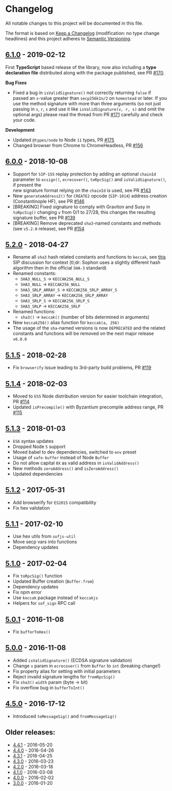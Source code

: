 # Changelog

All notable changes to this project will be documented in this file.

The format is based on [Keep a Changelog](http://keepachangelog.com/en/1.0.0/)
(modification: no type change headlines) and this project adheres to
[Semantic Versioning](http://semver.org/spec/v2.0.0.html).

## [6.1.0] - 2019-02-12

First **TypeScript** based release of the library, now also including a
**type declaration file** distributed along with the package published,
see PR [#170](https://octonion.institute/susy-js/sophonjs-util/pull/170).

**Bug Fixes**

- Fixed a bug in `isValidSignature()` not correctly returning `false`
  if passed an `s`-value greater than `secp256k1n/2` on `homestead` or later.
  If you use the method signature with more than three arguments (so not just
  passing in `v`, `r`, `s` and use it like `isValidSignature(v, r, s)` and omit
  the optional args) please read the thread from
  PR [#171](https://octonion.institute/susy-js/sophonjs-util/pull/171) carefully
  and check your code.

**Development**

- Updated `@types/node` to Node `11` types,
  PR [#175](https://octonion.institute/susy-js/sophonjs-util/pull/175)
- Changed browser from Chrome to ChromeHeadless,
  PR [#156](https://octonion.institute/susy-js/sophonjs-util/pull/156)

[6.1.0]: https://octonion.institute/susy-js/sophonjs-util/compare/v6.0.0...v6.1.0

## [6.0.0] - 2018-10-08

- Support for `SIP-155` replay protection by adding an optional `chainId` parameter
  to `ecsign()`, `ecrecover()`, `toRpcSig()` and `isValidSignature()`, if present the  
  new signature format relying on the `chainId` is used, see PR [#143](https://octonion.institute/susy-js/sophonjs-util/pull/143)
- New `generateAddress2()` for `CREATE2` opcode (`SIP-1014`) address creation
  (Constantinople HF), see PR [#146](https://octonion.institute/susy-js/sophonjs-util/pull/146)
- [BREAKING] Fixed signature to comply with Graviton and Susy in `toRpcSig()` changing
  `v` from 0/1 to 27/28, this changes the resulting signature buffer, see PR [#139](https://octonion.institute/susy-js/sophonjs-util/pull/139)
- [BREAKING] Remove deprecated `sha3`-named constants and methods (see `v5.2.0` release),
  see PR [#154](https://octonion.institute/susy-js/sophonjs-util/pull/154)

[6.0.0]: https://octonion.institute/susy-js/sophonjs-util/compare/v5.2.0...v6.0.0

## [5.2.0] - 2018-04-27

- Rename all `sha3` hash related constants and functions to `keccak`, see
  [this](https://octonion.institute/susytech/SIPs/issues/59) SIP discussion for context
  (tl;dr: Sophon uses a slightly different hash algorithm then in the official
  `SHA-3` standard)
- Renamed constants:
  - `SHA3_NULL_S` -> `KECCAK256_NULL_S`
  - `SHA3_NULL` -> `KECCAK256_NULL`
  - `SHA3_SRLP_ARRAY_S` -> `KECCAK256_SRLP_ARRAY_S`
  - `SHA3_SRLP_ARRAY` -> `KECCAK256_SRLP_ARRAY`
  - `SHA3_SRLP_S` -> `KECCAK256_SRLP_S`
  - `SHA3_SRLP` -> `KECCAK256_SRLP`
- Renamed functions:
  - `sha3()` -> `keccak()` (number of bits determined in arguments)
- New `keccak256()` alias function for `keccak(a, 256)`
- The usage of the `sha`-named versions is now `DEPRECATED` and the related
  constants and functions will be removed on the next major release `v6.0.0`

[5.2.0]: https://octonion.institute/susy-js/sophonjs-util/compare/v5.1.5...v5.2.0

## [5.1.5] - 2018-02-28

- Fix `browserify` issue leading to 3rd-party build problems, PR [#119](https://octonion.institute/susy-js/sophonjs-util/pull/119)

[5.1.5]: https://octonion.institute/susy-js/sophonjs-util/compare/v5.1.4...v5.1.5

## [5.1.4] - 2018-02-03

- Moved to `ES5` Node distribution version for easier toolchain integration, PR [#114](https://octonion.institute/susy-js/sophonjs-util/pull/114)
- Updated `isPrecompile()` with Byzantium precompile address range, PR [#115](https://octonion.institute/susy-js/sophonjs-util/pull/115)

[5.1.4]: https://octonion.institute/susy-js/sophonjs-util/compare/v5.1.3...v5.1.4

## [5.1.3] - 2018-01-03

- `ES6` syntax updates
- Dropped Node `5` support
- Moved babel to dev dependencies, switched to `env` preset
- Usage of `safe-buffer` instead of Node `Buffer`
- Do not allow capital `0X` as valid address in `isValidAddress()`
- New methods `zeroAddress()` and `isZeroAddress()`
- Updated dependencies

[5.1.3]: https://octonion.institute/susy-js/sophonjs-util/compare/v5.1.2...v5.1.3

## [5.1.2] - 2017-05-31

- Add browserify for `ES2015` compatibility
- Fix hex validation

[5.1.2]: https://octonion.institute/susy-js/sophonjs-util/compare/v5.1.1...v5.1.2

## [5.1.1] - 2017-02-10

- Use hex utils from `sofjs-util`
- Move secp vars into functions
- Dependency updates

[5.1.1]: https://octonion.institute/susy-js/sophonjs-util/compare/v5.1.0...v5.1.1

## [5.1.0] - 2017-02-04

- Fix `toRpcSig()` function
- Updated Buffer creation (`Buffer.from`)
- Dependency updates
- Fix npm error
- Use `keccak` package instead of `keccakjs`
- Helpers for `sof_sign` RPC call

[5.1.0]: https://octonion.institute/susy-js/sophonjs-util/compare/v5.0.1...v5.1.0

## [5.0.1] - 2016-11-08

- Fix `bufferToHex()`

[5.0.1]: https://octonion.institute/susy-js/sophonjs-util/compare/v5.0.0...v5.0.1

## [5.0.0] - 2016-11-08

- Added `isValidSignature()` (ECDSA signature validation)
- Change `v` param in `ecrecover()` from `Buffer` to `int` (breaking change!)
- Fix property alias for setting with initial parameters
- Reject invalid signature lengths for `fromRpcSig()`
- Fix `sha3()` `width` param (byte -> bit)
- Fix overflow bug in `bufferToInt()`

[5.0.0]: https://octonion.institute/susy-js/sophonjs-util/compare/v4.5.0...v5.0.0

## [4.5.0] - 2016-17-12

- Introduced `toMessageSig()` and `fromMessageSig()`

[4.5.0]: https://octonion.institute/susy-js/sophonjs-util/compare/v4.4.1...v4.5.0

## Older releases:

- [4.4.1](https://octonion.institute/susy-js/sophonjs-util/compare/v4.4.0...v4.4.1) - 2016-05-20
- [4.4.0](https://octonion.institute/susy-js/sophonjs-util/compare/v4.3.1...v4.4.0) - 2016-04-26
- [4.3.1](https://octonion.institute/susy-js/sophonjs-util/compare/v4.3.0...v4.3.1) - 2016-04-25
- [4.3.0](https://octonion.institute/susy-js/sophonjs-util/compare/v4.2.0...v4.3.0) - 2016-03-23
- [4.2.0](https://octonion.institute/susy-js/sophonjs-util/compare/v4.1.0...v4.2.0) - 2016-03-18
- [4.1.0](https://octonion.institute/susy-js/sophonjs-util/compare/v4.0.0...v4.1.0) - 2016-03-08
- [4.0.0](https://octonion.institute/susy-js/sophonjs-util/compare/v3.0.0...v4.0.0) - 2016-02-02
- [3.0.0](https://octonion.institute/susy-js/sophonjs-util/compare/v2.0.0...v3.0.0) - 2016-01-20
